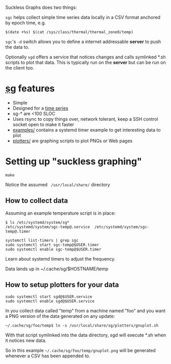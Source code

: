 Suckless Graphs does two things:

`sgc` helps collect simple time series data locally in a CSV format anchored by epoch time, e.g.

	$(date +%s) $(cat /sys/class/thermal/thermal_zone0/temp)

`sgc`'s `-d` switch allows you to define a internet addressable **server** to push the data to.

Optionally `sgd` offers a service that notices changes and calls symlinked
*.sh scripts to plot that data. This is typically run on the **server** but
can be run on the client too.

# <abbr title="Suckless Graphing">sg</abbr> features

* Simple
* Designed for a [time series](http://en.wikipedia.org/wiki/Time_series)
* sg-* are  <100 SLOC
* Uses rsync to copy things over, network tolerant, keep a SSH control socket open to make it faster
* [examples/](examples/) contains a systemd timer example to get interesting data to plot
* [plotters/](plotters/) are graphing scripts to plot PNGs or Web pages

# Setting up "suckless graphing"

	make

Notice the assumed ` /usr/local/share/` directory

## How to collect data

Assuming an example temperature script is in place:

	$ ls /etc/systemd/system/sg*
	/etc/systemd/system/sgc-temp@.service  /etc/systemd/system/sgc-temp@.timer

	systemctl list-timers | grep sgc
	sudo systemctl start sgc-temp@$USER.timer
	sudo systemctl enable sgc-temp@$USER.timer

Learn about systemd timers to adjust the frequency.

Data lands up in ~/.cache/sg/$HOSTNAME/temp

## How to setup plotters for your data

	sudo systemctl start sgd@$USER.service
	sudo systemctl enable sgd@$USER.service

In you collect data called "temp" from a machine named "foo" and you want a PNG
version of the data generated on any update:

	~/.cache/sg/foo/temp$ ln -s /usr/local/share/sg/plotters/gnuplot.sh

With that script symlinked into the data directory, sgd will execute *.sh when it notices new data.

So in this example `~/.cache/sg/foo/temp/gnuplot.png` will be generated whenever a CSV has been appended to.
